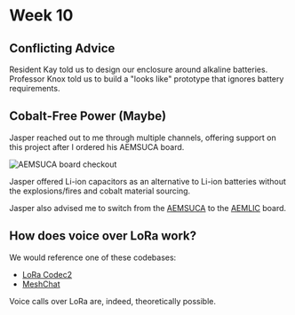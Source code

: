 # Week 10

## Conflicting Advice

Resident Kay told us to design our enclosure around alkaline batteries. Professor Knox told us to build a "looks like" prototype that ignores battery requirements.

## Cobalt-Free Power (Maybe)

Jasper reached out to me through multiple channels, offering support on this project after I ordered his AEMSUCA board. 

![AEMSUCA board checkout](https://enderversing.github.io/itp-blog/assets/img/energy/week9/aemsuca.png)

Jasper offered Li-ion capacitors as an alternative to Li-ion batteries without the explosions/fires and cobalt material sourcing. 

Jasper also advised me to switch from the [AEMSUCA](https://www.tindie.com/products/jaspersikken/solar-harvesting-into-supercapacitors/) to the [AEMLIC](https://www.tindie.com/products/jaspersikken/solar-harvesting-into-lithium-ion-capacitor/) board.

## How does voice over LoRa work?

We would reference one of these codebases:
* [LoRa Codec2](https://github.com/dudmuck/lora_codec2)
* [MeshChat](com/liamcottle/reticulum-meshchat)

Voice calls over LoRa are, indeed, theoretically possible.
